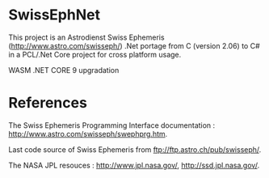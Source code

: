 # SwissEphNet

This project is an Astrodienst Swiss Ephemeris (http://www.astro.com/swisseph/) .Net portage from 
C (version 2.06) to C# in a PCL/.Net Core project for cross platform usage.

WASM .NET CORE 9 upgradation


# References

The Swiss Ephemeris Programming Interface documentation : http://www.astro.com/swisseph/swephprg.htm.

Last code source of Swiss Ephemeris from ftp://ftp.astro.ch/pub/swisseph/.

The NASA JPL resouces : http://www.jpl.nasa.gov/, http://ssd.jpl.nasa.gov/.
